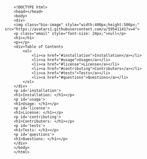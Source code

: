 
        <!DOCTYPE html>
        <head></head>
        <body>
        <div>
        <img class="bio-image" style="width:400px;height:500px;" src="https://avatars1.githubusercontent.com/u/59541141?v=4">
        <p class="email" style="font-size: 24px;">null</p>
        <h1></h1>
        <p></p>
        <div>Table of Contents
            <ol>
                <li><a href="#installation">Installation</a></li>
                <li><a href="#usage">Usage</a></li>
                <li><a href="#license">License</a></li>
                <li><a href="#contributing">Contributers</a></li>
                <li><a href="#tests">Tests</a></li>
                <li><a href="#questions">Questions</a></li>
            </ol>
        </div>
        <p id='installation'>
        <h1>Installation: </h1></p>
        <p id='usage'>
        <h1>Usage: </h1></p>
        <p id='license'>
        <h1>License: </h1></p>
        <p id='contributing'>
        <h1>Contributers: </h1></p>
        <p id='tests'>
        <h1>Tests: </h1></p>
        <p id='questions'>
        <h1>Questions: </h1></p>
        </div>
        </body>
        </html>